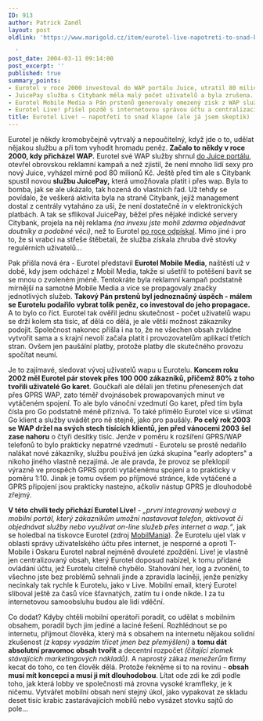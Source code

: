 ```yaml
---
ID: 913
author: Patrick Zandl
layout: post
oldlink: 'https://www.marigold.cz/item/eurotel-live-napotreti-to-snad-klapne-ale-ja-jsem-skeptik

  '
post_date: 2004-03-11 09:14:00
post_excerpt: ''
published: true
summary_points:
- Eurotel v roce 2000 investoval do WAP portálu Juice, utratil 80 milionů Kč.
- JuicePay služba s Citybank měla malý počet uživatelů a byla zrušena.
- Eurotel Mobile Media a Pán prstenů generovaly omezený zisk z WAP služeb.
- Eurotel Live! přišel pozdě s internetovou správou účtu a centralizací obsahu.
title: Eurotel Live! – napotřetí to snad klapne (ale já jsem skeptik)
---
```


<p>
Eurotel je někdy kromobyčejně vytrvalý a nepoučitelný, když jde o to, udělat nějakou službu a při tom vyhodit hromadu peněz. <STRONG>Začalo to někdy v roce 2000, kdy přicházel WAP.</STRONG> Eurotel své WAP služby shrnul <A href="http://mobil.idnes.cz/mobilni_komunikace/operatori/sluzby/juiceportalpredstaven.html">do Juice portálu</A>, otevřel obrovskou reklamní kampaň a než zjistil, že není mnoho lidí sexy pro nový Juice, vyházel mírně pod 80 milionů Kč. Ještě před tím ale s&#160;Citybank spustil novou <STRONG>službu JuicePay,</STRONG> která umožňovala platit i přes wap. Byla to bomba, jak se ale ukázalo, tak hozená do vlastních řad. Už tehdy se povídalo, že veškerá aktivita byla na straně Citybank, jejíž management dostal z centrály vytaháno za uši, že není dostatečně <EM>in</EM> v elektronických platbách. A tak se sflikoval JuicePay, běžel přes nějaké indické servery Citybank, projela na něj reklama <EM>(na invexu jste mohli zdarma objednávat doutníky a podobné věci)</EM>, než to Eurotel <A href="http://mobil.idnes.cz/mobilni_komunikace/operatori/sluzby/juicepayzemrel011026.html">po roce odpískal</A>. Mimo jiné i pro to, že si vrabci na střeše štěbetali, že služba získala zhruba dvě stovky regulérních uživatelů... </p>

<p>
Pak přišla nová éra - Eurotel představil <STRONG>Eurotel Mobile Media</STRONG>, naštěstí už v době, kdy jsem odcházel z Mobil Media, takže si ušetřil to potěšení bavit se se mnou o zvoleném jméně. Tentokráte byla reklamní kampaň podstatně mírnější na samotné Mobile Media a více se propagovaly značky jednotlivých služeb. <STRONG>Takový Pán prstenů byl jednoznačný úspěch - málem se Eurotelu podařilo vybrat tolik peněz, co investoval do jeho propagace.</STRONG> A to bylo co říct. Eurotel tak ověřil jednu skutečnost - počet uživatelů wapu se drží kolem sta tisíc, ať dělá co dělá, je ale větší možnost zákazníky podojit. Společnost nakonec přišla i na to, že ne všechen obsah zvládne vytvořit sama a s krajní nevolí začala platit i provozovatelům aplikací třetích stran. Ovšem jen paušální platby, protože platby dle skutečného provozu spočítat neumí. </p>

<p>
Je to zajímavé, sledovat vývoj uživatelů wapu u Eurotelu. <STRONG>Koncem roku 2002 měl Eurotel pár stovek přes 100 000 zákazníků, přičemž 80% z toho tvořili uživatelé Go karet</STRONG>. Goučkaři ale dělali jen třetinu přenesených dat přes GPRS WAP, zato téměř dvojnásobek prowapovaných minut ve vytáčeném spojení. To ale bylo vánoční vzedmutí Go karet, před tím byla čísla pro Go podstatně méně příznivá. To také přimělo Eurotel více si všímat Go klient a služby uvádět pro ně stejně, jako pro paušály. <STRONG>Po celý rok 2003 se WAP držel na svých stech tisících klientů, jen před vánocemi 2003 šel zase nahoru</STRONG> o čtyři desítky tisíc. Jenže v poměru k rozšíření GPRS/WAP telefonů to bylo prakticky nepatrné vzedmutí - Eurotelu se prostě nedařilo nalákat nové zákazníky, službu používá jen úzká skupina "early adopters" a nikoho jiného vlastně nezajímá. Je ale pravda, že provoz se překlopil výrazně ve prospěch GPRS oproti vytáčenému spojení a to prakticky v poměru 1:10. Jinak je tomu ovšem po příjmové stránce, kde vytáčené a GPRS připojení jsou prakticky nastejno, ačkoliv nástup GPRS je dlouhodobě zřejmý. </p>

<p>
<STRONG>V této chvíli tedy přichází Eurotel Live!</STRONG> - <I>&#8222;první integrovaný webový a mobilní portál, který zákazníkům umožní nastavovat telefon, aktivovat či objednávat služby nebo využívat on-line služeb přes internet a wap.&#8220;</I>, jak se holedbal na tiskovce Eurotel (zdroj <A href="http://www.mobilmania.cz/Operatori/AR.asp?ARI=106776">MobilMania</A>). Že Eurotelu ujel vlak v oblasti správy uživatelského účtu přes internet, je nesporné a oproti T-Mobile i Oskaru Eurotel nabral nejméně dvouleté zpoždění. Live! je vlastně jen centralizovaný obsah, který Eurotel doposud nabízel, k tomu přidané ovládání účtu, jež Eurotelu citelně chybělo. Stahování her, log a zvonění, to všechno jste bez problémů sehnali jinde a zpravidla laciněji, jenže penízky necinkaly tak rychle k Eurotelu, jako v Live. Mobilní email, který Eurotel sliboval ještě za časů více šťavnatých, zatím tu i onde nikde. I za tu internetovou samoobsluhu budou ale lidi vděční. </p>

<p>
Co dodat? Kdyby chtěli mobilní operátoři poradit, co udělat s mobilním obsahem, poradil bych jim jediné a laciné řešení. Rozhlédnout se po internetu, přijmout člověka, který má s obsahem na internetu nějakou solidní zkušenost <I>(z kapsy vysázím třicet jmen bez přemýšlení)</I> a <STRONG>tomu dát absolutní pravomoc obsah tvořit</STRONG> a decentní rozpočet <I>(čítající zlomek stávajících marketingových nákladů)</I>. A naprostý zákaz <EM>menežerům</EM> firmy kecat do toho, co ten člověk dělá. Protože řekněme si to na rovinu - <STRONG>obsah musí mít koncepci a musí ji mít dlouhodobou</STRONG>. Lítat ode zdi ke zdi podle toho, jak která lobby ve společnosti má zrovna vysoké kramfleky, je k ničemu. Vytvářet mobilní obsah není stejný úkol, jako vypakovat ze skladu deset tisíc krabic zastarávajících mobilů nebo vysázet stovku sajtů do pole...</p>